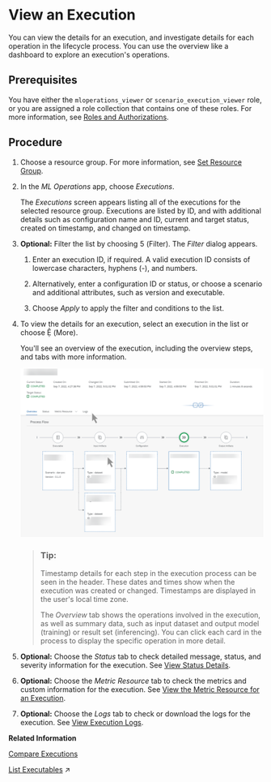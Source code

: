 <!-- loio33bae6da5df340d892828b2c673efaea -->

<link rel="stylesheet" type="text/css" href="css/sap-icons.css"/>

# View an Execution

You can view the details for an execution, and investigate details for each operation in the lifecycle process. You can use the overview like a dashboard to explore an execution's operations.



<a name="loio33bae6da5df340d892828b2c673efaea__prereq_b54_nld_jpb"/>

## Prerequisites

You have either the `mloperations_viewer` or `scenario_execution_viewer` role, or you are assigned a role collection that contains one of these roles. For more information, see [Roles and Authorizations](roles-and-authorizations-4ef8499.md).



<a name="loio33bae6da5df340d892828b2c673efaea__steps_qkj_n3p_5nb"/>

## Procedure

1.  Choose a resource group. For more information, see [Set Resource Group](set-resource-group-0c07728.md#loio0c077289f29d4147921fb07ab0f68b7f).

2.  In the *ML Operations* app, choose *Executions*.

    The *Executions* screen appears listing all of the executions for the selected resource group. Executions are listed by ID, and with additional details such as configuration name and ID, current and target status, created on timestamp, and changed on timestamp.

3.  **Optional:** Filter the list by choosing <span class="SAP-icons"></span> \(Filter\). The *Filter* dialog appears.

    1.  Enter an execution ID, if required. A valid execution ID consists of lowercase characters, hyphens \(-\), and numbers.

    2.  Alternatively, enter a configuration ID or status, or choose a scenario and additional attributes, such as version and executable.

    3.  Choose *Apply* to apply the filter and conditions to the list.


4.  To view the details for an execution, select an execution in the list or choose <span class="SAP-icons"></span> \(More\).

    You'll see an overview of the execution, including the overview steps, and tabs with more information.

    ![Execution details screen for a completed execution, with all tabs shown.](images/Image_AIL_Execution_Enhanced_Tabs_Fullscreen_827ab23.png)

    > ### Tip:  
    > Timestamp details for each step in the execution process can be seen in the header. These dates and times show when the execution was created or changed. Timestamps are displayed in the user's local time zone.
    > 
    > The *Overview* tab shows the operations involved in the execution, as well as summary data, such as input dataset and output model \(training\) or result set \(inferencing\). You can click each card in the process to display the specific operation in more detail.

5.  **Optional:** Choose the *Status* tab to check detailed message, status, and severity information for the execution. See [View Status Details](view-status-details-75b90de.md).

6.  **Optional:** Choose the *Metric Resource* tab to check the metrics and custom information for the execution. See [View the Metric Resource for an Execution](view-the-metric-resource-for-an-execution-d85dd44.md).

7.  **Optional:** Choose the *Logs* tab to check or download the logs for the execution. See [View Execution Logs](view-execution-logs-afec746.md).


**Related Information**  


[Compare Executions](compare-executions-9b75f67.md "You can compare executions to determine which configuration parameters result in optimum results.")

[List Executables](https://help.sap.com/viewer/2d6c5984063c40a59eda62f4a9135bee/CLOUD/en-US/80895a495b4a466b8976735995e23753.html "An executable is a template that is instantiated for a purpose, such as training a model or creating a deployment. You can list all of the executables in a scenario and get details of specific executables from a scenario. Workflow templates are mapped to training executables.") :arrow_upper_right:

